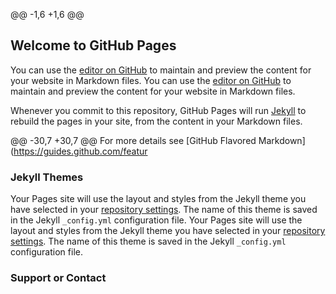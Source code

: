 @@ -1,6 +1,6 @@
## Welcome to GitHub Pages

You can use the [editor on GitHub](https://github.com/selenearzola/coursera-course-module4-assignment/edit/master/index.md) to maintain and preview the content for your website in Markdown files.
You can use the [editor on GitHub](https://github.com/selenearzola/module4/edit/master/index.md) to maintain and preview the content for your website in Markdown files.

Whenever you commit to this repository, GitHub Pages will run [Jekyll](https://jekyllrb.com/) to rebuild the pages in your site, from the content in your Markdown files.

@@ -30,7 +30,7 @@ For more details see [GitHub Flavored Markdown](https://guides.github.com/featur

### Jekyll Themes

Your Pages site will use the layout and styles from the Jekyll theme you have selected in your [repository settings](https://github.com/selenearzola/coursera-course-module4-assignment/settings). The name of this theme is saved in the Jekyll `_config.yml` configuration file.
Your Pages site will use the layout and styles from the Jekyll theme you have selected in your [repository settings](https://github.com/selenearzola/module4/settings). The name of this theme is saved in the Jekyll `_config.yml` configuration file.

### Support or Contact
